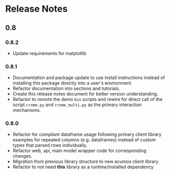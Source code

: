 <!---
.. ===============LICENSE_START=======================================================
.. Acumos CC-BY-4.0
.. ===================================================================================
.. Copyright (C) 2017-2018 AT&T Intellectual Property & Tech Mahindra. All rights reserved.
.. ===================================================================================
.. This Acumos documentation file is distributed by AT&T and Tech Mahindra
.. under the Creative Commons Attribution 4.0 International License (the "License");
.. you may not use this file except in compliance with the License.
.. You may obtain a copy of the License at
..
..      http://creativecommons.org/licenses/by/4.0
..
.. This file is distributed on an "AS IS" BASIS,
.. WITHOUT WARRANTIES OR CONDITIONS OF ANY KIND, either express or implied.
.. See the License for the specific language governing permissions and
.. limitations under the License.
.. ===============LICENSE_END=========================================================
-->

# Release Notes
## 0.8
### 0.8.2
* Update requirements for matplotlib

### 0.8.1
* Documentation and package update to use install instructions instead of installing
  this package directly into a user's environment.
* Refactor documentation into sections and tutorials.
* Create this release notes document for better version understanding.
* Refactor to remote the demo `bin` scripts and rewire for direct call of the
  script `crome.py` and `crome_multi.py` as the primary interaction mechanisms.

### 0.8.0
* Refactor for compliant dataframe usage following primary client library
  examples for repeated columns (e.g. dataframes) instead of custom types
  that parsed rows individually.
* Refactor web, api, main model wrapper code for corresponding changes.
* Migration from previous library structure to new acumos client library
* Refactor to not need **this** library as a runtime/installed dependency

